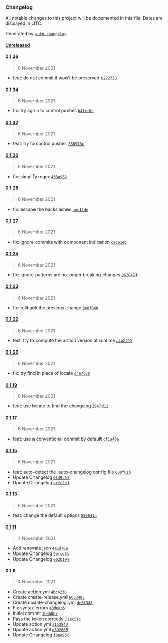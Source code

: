 ### Changelog

All notable changes to this project will be documented in this file. Dates are displayed in UTC.

Generated by [`auto-changelog`](https://github.com/CookPete/auto-changelog).

#### [Unreleased](https://github.com/DanySK/compute-changelog-action/compare/0.1.36...HEAD)

#### [0.1.36](https://github.com/DanySK/compute-changelog-action/compare/0.1.34...0.1.36)

> 6 November 2021

- feat: do not commit if won't be preserved [`6272738`](https://github.com/DanySK/compute-changelog-action/commit/6272738082f8782621399af9a9870fb3d222d844)

#### [0.1.34](https://github.com/DanySK/compute-changelog-action/compare/0.1.32...0.1.34)

> 6 November 2021

- fix: try again to control pushes [`b4fcf0e`](https://github.com/DanySK/compute-changelog-action/commit/b4fcf0e17aeb327072f1ee40d9febdf33366c35c)

#### [0.1.32](https://github.com/DanySK/compute-changelog-action/compare/0.1.30...0.1.32)

> 6 November 2021

- feat: try to control pushes [`838978c`](https://github.com/DanySK/compute-changelog-action/commit/838978c72f7749414a8fbaf0847a5c692ec69b5e)

#### [0.1.30](https://github.com/DanySK/compute-changelog-action/compare/0.1.28...0.1.30)

> 6 November 2021

- fix: simplify regex [`433a952`](https://github.com/DanySK/compute-changelog-action/commit/433a9525755436ae61892690a4e5c48e981b6a14)

#### [0.1.28](https://github.com/DanySK/compute-changelog-action/compare/0.1.27...0.1.28)

> 6 November 2021

- fix: escape the backslashes [`aec13de`](https://github.com/DanySK/compute-changelog-action/commit/aec13de03dd2e79761610d7f7ea7eee1e622ed28)

#### [0.1.27](https://github.com/DanySK/compute-changelog-action/compare/0.1.25...0.1.27)

> 6 November 2021

- fix: ignore commits with component indication [`cace1eb`](https://github.com/DanySK/compute-changelog-action/commit/cace1eb561829079cd9154fe27a05aa9ca0e2cab)

#### [0.1.25](https://github.com/DanySK/compute-changelog-action/compare/0.1.23...0.1.25)

> 6 November 2021

- fix: ignore patterns are no longer breaking changes [`962049f`](https://github.com/DanySK/compute-changelog-action/commit/962049f01cdb367d425588ff4a71199d0e2b6f4b)

#### [0.1.23](https://github.com/DanySK/compute-changelog-action/compare/0.1.22...0.1.23)

> 6 November 2021

- fix: rollback the previous change [`9e8f040`](https://github.com/DanySK/compute-changelog-action/commit/9e8f04027aa2565516049d33799d663b2fff9c84)

#### [0.1.22](https://github.com/DanySK/compute-changelog-action/compare/0.1.20...0.1.22)

> 6 November 2021

- test: try to compute the action version at runtime [`a4b2f99`](https://github.com/DanySK/compute-changelog-action/commit/a4b2f99971fa390b931202854669067c75113b87)

#### [0.1.20](https://github.com/DanySK/compute-changelog-action/compare/0.1.19...0.1.20)

> 6 November 2021

- fix: try find in place of locate [`e467c58`](https://github.com/DanySK/compute-changelog-action/commit/e467c58e4eac62a039c818ae7c6a65428c244dd8)

#### [0.1.19](https://github.com/DanySK/compute-changelog-action/compare/0.1.17...0.1.19)

> 6 November 2021

- feat: use locate to find the changelog [`2947d12`](https://github.com/DanySK/compute-changelog-action/commit/2947d12763e10e15e4ab2eb90963b4031d2a4585)

#### [0.1.17](https://github.com/DanySK/compute-changelog-action/compare/0.1.15...0.1.17)

> 6 November 2021

- feat: use a conventional commit by default [`cf1a48a`](https://github.com/DanySK/compute-changelog-action/commit/cf1a48ac1e6352146b784f6bd719c7566cdd8f84)

#### [0.1.15](https://github.com/DanySK/compute-changelog-action/compare/0.1.13...0.1.15)

> 6 November 2021

- feat: auto-detect the .auto-changelog config file [`600f61b`](https://github.com/DanySK/compute-changelog-action/commit/600f61bef8c4fa4a274d4628b0f978c972ccad0e)
- Update Changelog [`6149c63`](https://github.com/DanySK/compute-changelog-action/commit/6149c63d06810b3aaa96d1f2be4085dbe04512d1)
- Update Changelog [`ecfc2b1`](https://github.com/DanySK/compute-changelog-action/commit/ecfc2b13f8a9f0e3c595bdfc5f02d7178c382c6d)

#### [0.1.13](https://github.com/DanySK/compute-changelog-action/compare/0.1.11...0.1.13)

> 6 November 2021

- feat: change the default options [`550641a`](https://github.com/DanySK/compute-changelog-action/commit/550641af6463a89a24cad850fc4543fda166548f)

#### [0.1.11](https://github.com/DanySK/compute-changelog-action/compare/0.1.9...0.1.11)

> 4 November 2021

- Add renovate.json [`4a1d769`](https://github.com/DanySK/compute-changelog-action/commit/4a1d76953ab1d3042fa79ee6b6220392677cebc6)
- Update Changelog [`9efcd6b`](https://github.com/DanySK/compute-changelog-action/commit/9efcd6b44f8983cf2f5383b7de5901db00d23ed9)
- Update Changelog [`062b199`](https://github.com/DanySK/compute-changelog-action/commit/062b1995216d0f2bd164b144cb3f8536c7374ee2)

#### 0.1.9

> 4 November 2021

- Create action.yml [`4bc4230`](https://github.com/DanySK/compute-changelog-action/commit/4bc42307c06acf2d10ba9e7e9fad94334ccd23da)
- Create create-release.yml [`6653403`](https://github.com/DanySK/compute-changelog-action/commit/665340387d191e6cca699d40aecf606ddfcd3269)
- Create update-changelog.yml [`4e0f343`](https://github.com/DanySK/compute-changelog-action/commit/4e0f343bc70951155da869f1afc09d06ae0a0b43)
- Fix syntax errors [`a0deab5`](https://github.com/DanySK/compute-changelog-action/commit/a0deab56447ea4ff6c84069515add9640977a76c)
- Initial commit [`3686002`](https://github.com/DanySK/compute-changelog-action/commit/3686002e175f23b9f07f0e8a55c893a97e0f09f2)
- Pass the token correctly [`71ec51c`](https://github.com/DanySK/compute-changelog-action/commit/71ec51ca120898dd384b70251f22ea53632414a6)
- Update action.yml [`a153847`](https://github.com/DanySK/compute-changelog-action/commit/a153847bc888aca0db5f2f7dc706e9f91c982406)
- Update action.yml [`d692605`](https://github.com/DanySK/compute-changelog-action/commit/d692605068714c75d6c02b1150a9e0e4dce8d98f)
- Update Changelog [`f8ee956`](https://github.com/DanySK/compute-changelog-action/commit/f8ee956eaf469f4ea0042e01b31c78e92219bc8b)
